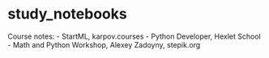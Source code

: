 # study_notebooks
Course notes: - StartML, karpov.courses - Python Developer, Hexlet School - Math and Python Workshop, Alexey Zadoyny, stepik.org  
